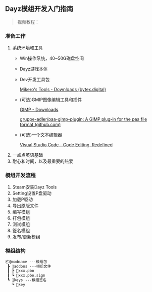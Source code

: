 ## Dayz模组开发入门指南

> 视频教程：

### 准备工作

1. 系统环境和工具
   - Win操作系统，40~50G磁盘空间
   - Dayz游戏本体
   - Dev开发工具包

     [Mikero's Tools - Downloads (bytex.digital)](https://mikero.bytex.digital/Downloads)
   - (可选)GMIP图像编辑工具和插件

     [GIMP - Downloads](https://www.gimp.org/downloads/)

     [gruppe-adler/paa-gimp-plugin: A GIMP plug-in for the paa file format (github.com)](https://github.com/gruppe-adler/paa-gimp-plugin)
   - (可选)一个文本编辑器

     [Visual Studio Code - Code Editing. Redefined](https://code.visualstudio.com/)
2. 一点点英语基础
3. 耐心和时间，以及最重要的热爱

### 模组开发流程

1. Steam安装Dayz Tools
2. Setting设置P盘驱动
3. 加载P驱动
4. 导出原版文件
5. 编写模组
6. 打包模组
7. 测试模组
8. 签名模组
9. 发布/更新模组

### 模组结构

```md
📦@modname ---模组包
 ┣ 📂addons ---模组文件
 ┃ ┣ 📜xxx.pbo
 ┃ ┗ 📜xxx.pbo.sign
 ┗ 📂keys ---模组签名
   ┗ 📜key
```

###
